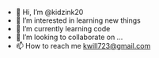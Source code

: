- 👋 Hi, I’m @kidzink20
- 👀 I’m interested in learning new things
- 🌱 I’m currently learning code
- 💞️ I’m looking to collaborate on ...
- 📫 How to reach me kwill723@gmail.com

<!---
kidzink20/kidzink20 is a ✨ special ✨ repository because its `README.md` (this file) appears on your GitHub profile.
You can click the Preview link to take a look at your changes.
--->

